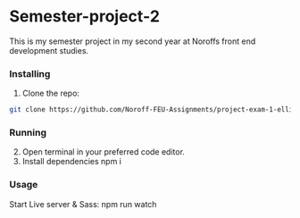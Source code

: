 # Semester-project-2
This is my semester project in my second year at Noroffs front end development studies. 

### Installing

1. Clone the repo:

```bash
git clone https://github.com/Noroff-FEU-Assignments/project-exam-1-ellie489.git
```
### Running

2. Open terminal in your preferred code editor. 
3. Install dependencies npm i

### Usage
Start Live server & Sass: npm run watch

